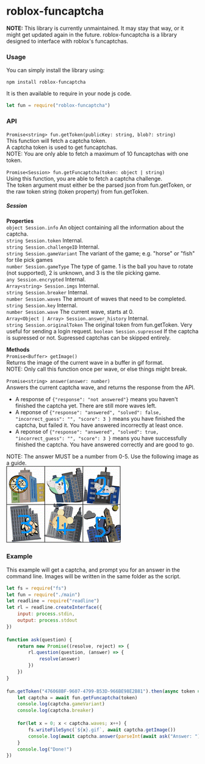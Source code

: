 # roblox-funcaptcha
**NOTE:** This library is currently unmaintained. It may stay that way, or it might get updated again in the future.
roblox-funcaptcha is a library designed to interface with roblox's funcaptchas.
### Usage
You can simply install the library using:
```
npm install roblox-funcaptcha
```
It is then available to require in your node js code.
```js
let fun = require("roblox-funcaptcha")
```
### API
`Promise<string> fun.getToken(publicKey: string, blob?: string)`  
This function will fetch a captcha token.  
A captcha token is used to get funcaptchas.  
NOTE: You are only able to fetch a maximum of 10 funcaptchas with one token.  

`Promise<Session> fun.getFuncaptcha(token: object | string)`  
Using this function, you are able to fetch a captcha challenge.  
The token argument must either be the parsed json from fun.getToken, or the raw token string (token property) from fun.getToken.  

##### Session
**Properties**  
`object Session.info` An object containing all the information about the captcha.  
`string Session.token` Internal.  
`string Session.challengeID` Internal.  
`string Session.gameVariant` The variant of the game; e.g. "horse" or "fish" for tile pick games  
`number Session.gameType` The type of game. 1 is the ball you have to rotate (not supported), 2 is unknown, and 3 is the tile picking game.  
`any Session.encrypted` Internal.  
`Array<string> Session.imgs` Internal.  
`string Session.breaker` Internal.  
`number Session.waves` The amount of waves that need to be completed.  
`string Session.key` Internal.  
`number Session.wave` The current wave, starts at 0.  
`Array<Object | Array> Session.answer_history` Internal.  
`string Session.originalToken` The original token from fun.getToken. Very useful for sending a login request. 
`boolean Session.supressed` If the captcha is supressed or not. Supressed captchas can be skipped entirely.

**Methods**  
`Promise<Buffer> getImage()`  
Returns the image of the current wave in a buffer in gif format.  
NOTE: Only call this function once per wave, or else things might break.  

`Promise<string> answer(answer: number)`  
Answers the current captcha wave, and returns the response from the API.  
* A response of `{"response": "not answered"}` means you haven't finished the captcha yet. There are still more waves left.
* A reponse of `{"response": "answered", "solved": false, "incorrect_guess": "", "score": 3 }` means you have finished the captcha, but failed it. You have answered incorrectly at least once.
* A reponse of `{"response": "answered", "solved": true, "incorrect_guess": "", "score": 3 }` means you have successfully finished the captcha. You have answered correctly and are good to go.  

NOTE: The answer MUST be a number from 0-5. Use the following image as a guide.  
![](img.gif)

### Example  
This example will get a captcha, and prompt you for an answer in the command line. Images will be written in the same folder as the script.
```js
let fs = require("fs")
let fun = require("./main")
let readline = require("readline")
let rl = readline.createInterface({
    input: process.stdin,
    output: process.stdout
})

function ask(question) {
    return new Promise((resolve, reject) => {
        rl.question(question, (answer) => {
            resolve(answer)
        })
    })
}

fun.getToken("476068BF-9607-4799-B53D-966BE98E2B81").then(async token => { 
    let captcha = await fun.getFuncaptcha(token)
    console.log(captcha.gameVariant)
    console.log(captcha.breaker)
    
    for(let x = 0; x < captcha.waves; x++) {
        fs.writeFileSync(`${x}.gif`, await captcha.getImage())
        console.log(await captcha.answer(parseInt(await ask("Answer: "))))
    }
    console.log("Done!")
})
```
